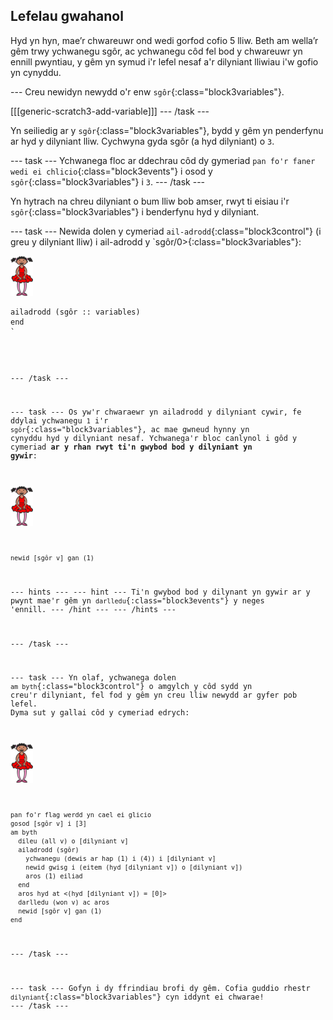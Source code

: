 ## Lefelau gwahanol

Hyd yn hyn, mae’r chwareuwr ond wedi gorfod cofio 5 lliw. Beth am wella’r gêm trwy ychwanegu sgôr, ac ychwanegu côd fel bod y chwareuwr yn ennill pwyntiau, y gêm yn symud i'r lefel nesaf a'r dilyniant lliwiau i'w gofio yn cynyddu.

\--- Creu newidyn newydd o'r enw `sgôr`{:class="block3variables"}.

[[[generic-scratch3-add-variable]]] \--- /task \---

Yn seiliedig ar y `sgôr`{:class="block3variables"}, bydd y gêm yn penderfynu ar hyd y dilyniant lliw. Cychwyna gyda sgôr (a hyd dilyniant) o `3`.

\--- task \--- Ychwanega floc ar ddechrau côd dy gymeriad `pan fo'r faner wedi ei chlicio`{:class="block3events"} i osod y `sgôr`{:class="block3variables"} i `3`. \--- /task \---

Yn hytrach na chreu dilyniant o bum lliw bob amser, rwyt ti eisiau i'r `sgôr`{:class="block3variables"} i benderfynu hyd y dilyniant.

\--- task \--- Newida dolen y cymeriad `ail-adrodd`{:class="block3control"} (i greu y dilyniant lliw) i ail-adrodd y `sgôr/0>{:class="block3variables"}:</p>

<p><img src="images/ballerina.png" alt="corlun" /></p>

<pre><code class="blocks3">ailadrodd (sgôr :: variables)
end
`</pre> 

\--- /task \---

\--- task \--- Os yw'r chwaraewr yn ailadrodd y dilyniant cywir, fe ddylai ychwanegu `1` i'r `sgôr`{:class="block3variables"}, ac mae gwneud hynny yn cynyddu hyd y dilyniant nesaf. Ychwanega'r bloc canlynol i gôd y cymeriad **ar y rhan rwyt ti'n gwybod bod y dilyniant yn gywir**:

![corlun](images/ballerina.png)

```blocks3
newid [sgôr v] gan (1)
```

\--- hints \--- \--- hint \--- Ti'n gwybod bod y dilynant yn gywir ar y pwynt mae'r gêm yn `darlledu`{:class="block3events"} y neges 'ennill. \--- /hint \--- \--- /hints \---

\--- /task \---

\--- task \--- Yn olaf, ychwanega dolen `am byth`{:class="block3control"} o amgylch y côd sydd yn creu'r dilyniant, fel fod y gêm yn creu lliw newydd ar gyfer pob lefel. Dyma sut y gallai côd y cymeriad edrych:

![ballerina](images/ballerina.png)

```blocks3
pan fo'r flag werdd yn cael ei glicio
gosod [sgôr v] i [3]
am byth 
  dileu (all v) o [dilyniant v]
  ailadrodd (sgôr) 
    ychwanegu (dewis ar hap (1) i (4)) i [dilyniant v]
    newid gwisg i (eitem (hyd [dilyniant v]) o [dilyniant v])
    aros (1) eiliad
  end
  aros hyd at <(hyd [dilyniant v]) = [0]>
  darlledu (won v) ac aros
  newid [sgôr v] gan (1)
end
```

\--- /task \---

\--- task \--- Gofyn i dy ffrindiau brofi dy gêm. Cofia guddio rhestr `dilyniant`{:class="block3variables"} cyn iddynt ei chwarae! \--- /task \---